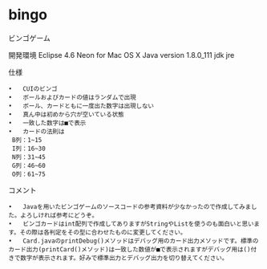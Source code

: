 # bingo

ビンゴゲーム

開発環境
Eclipse 4.6 Neon for Mac OS X
Java version 1.8.0_111
jdk
jre


仕様

	•	CUIのビンゴ
	•	ボールおよびカードの値はランダムで出現
	•	ボール、カードともに一度出た数字は出現しない
	•	真ん中は初めから穴が空いている状態
	•	一致した数字は■で表示
	•	カードの法則は
	 B列：1~15
	 I列：16~30
	 N列：31~45
	 G列：46~60
	 O列：61~75



コメント

	•	Javaを用いたビンゴゲームのソースコードの参考資料が少なかったので作成してみました。よろしければ参考にどうぞ。
	•	ビンゴカードはint配列で作成してありますがStringやListを使うのも面白いと思います。その際は各判定をその型に合わせたものに変更してください。
	•	Card.javaのprintDebug()メソッドはデバッグ用のカード出力メソッドです。標準のカード出力(printCard()メソッド)は一致した数値が■で表示されますがデバッグ用は()付きで数字が表示されます。好みで標準出力とデバッグ出力を切り替えてください。

